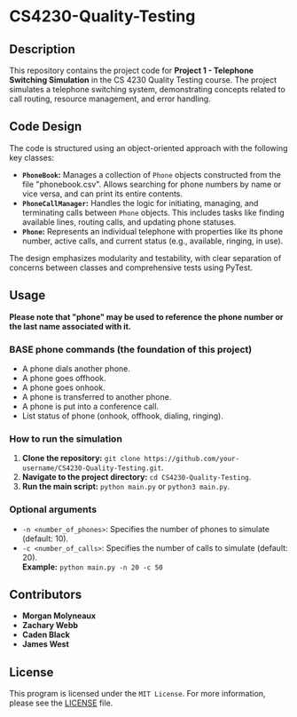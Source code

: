 # CS4230-Quality-Testing

## Description

This repository contains the project code for **Project 1 - Telephone Switching Simulation** in the CS 4230 Quality Testing course. The project simulates a telephone switching system, demonstrating concepts related to call routing, resource management, and error handling.

## Code Design

The code is structured using an object-oriented approach with the following key classes:

- **`PhoneBook`:** Manages a collection of `Phone` objects constructed from the file "phonebook.csv". Allows searching for phone numbers by name or vice versa, and can print its entire contents.
- **`PhoneCallManager`:** Handles the logic for initiating, managing, and terminating calls between `Phone` objects. This includes tasks like finding available lines, routing calls, and updating phone statuses.
- **`Phone`:** Represents an individual telephone with properties like its phone number, active calls, and current status (e.g., available, ringing, in use).

The design emphasizes modularity and testability, with clear separation of concerns between classes and comprehensive tests using PyTest.

## Usage

**Please note that "phone" may be used to reference the phone number or the last name associated with it.**

### BASE phone commands (the foundation of this project)

- A phone dials another phone.
- A phone goes offhook.
- A phone goes onhook.
- A phone is transferred to another phone.
- A phone is put into a conference call.
- List status of phone (onhook, offhook, dialing, ringing).

### How to run the simulation

1. **Clone the repository:** `git clone https://github.com/your-username/CS4230-Quality-Testing.git`.
2. **Navigate to the project directory:** `cd CS4230-Quality-Testing`.
3. **Run the main script:** `python main.py` or `python3 main.py`.

### Optional arguments

- `-n <number_of_phones>`: Specifies the number of phones to simulate (default: 10).
- `-c <number_of_calls>`: Specifies the number of calls to simulate (default: 20).  
  **Example:** `python main.py -n 20 -c 50`

## Contributors

- **Morgan Molyneaux**
- **Zachary Webb**
- **Caden Black**
- **James West**

## License

This program is licensed under the `MIT License`. For more information, please see the [LICENSE](LICENSE.txt) file.
